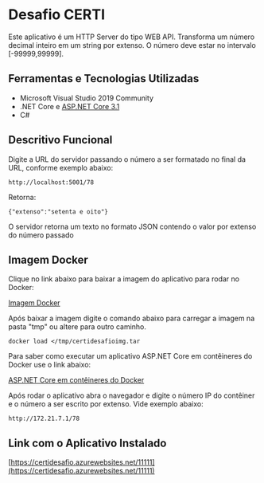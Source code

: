 # Desafio CERTI
Este aplicativo é um HTTP Server do tipo WEB API.
Transforma um número decimal inteiro em um string por extenso.
O número deve estar no intervalo [-99999,99999].

## Ferramentas e Tecnologias Utilizadas

- Microsoft Visual Studio 2019 Community
- .NET Core e [ASP.NET Core 3.1](https://github.com/aspnet/AspNetCore.Docs)
- C#

## Descritivo Funcional

Digite a URL do servidor passando o número a ser formatado no final da URL, conforme exemplo abaixo:

```console
http://localhost:5001/78
```
Retorna:
```console
{"extenso":"setenta e oito"}
```
O servidor retorna um texto no formato JSON contendo o valor por extenso do número passado

## Imagem Docker

Clique no link abaixo para baixar a imagem do aplicativo para rodar no Docker:

[Imagem Docker](https://1drv.ms/u/s!AqDuCVVT4S07k2cEinuqaL0ajV2H?e=vfHALq)

Após baixar a imagem digite o comando abaixo para carregar a imagem na pasta "tmp" ou altere para outro caminho.
```console
docker load </tmp/certidesafioimg.tar
```

Para saber como executar um aplicativo ASP.NET Core em contêineres do Docker use o link abaixo:

[ASP.NET Core em contêineres do Docker](https://docs.microsoft.com/pt-br/aspnet/core/host-and-deploy/docker/building-net-docker-images?view=aspnetcore-3.1)

Após rodar o aplicativo abra o navegador e digite o número IP do contêiner e o número a ser escrito por extenso. Vide exemplo abaixo:

```console
http://172.21.7.1/78
```

## Link com o Aplicativo Instalado

[https://certidesafio.azurewebsites.net/11111](https://certidesafio.azurewebsites.net/11111)
